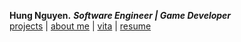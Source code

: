 **Hung Nguyen.** ***Software Engineer | Game Developer***  
[projects](index.html) | [about me](about-me.html) | [vita](vita.html) | [resume](/files/resume.pdf)
<br><br>
